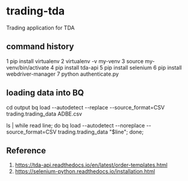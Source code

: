 # trading-tda
Trading application for TDA

## command history 

1 pip install virtualenv
2 virtualenv -v my-venv
3 source my-venv/bin/activate
4 pip install tda-api
5 pip install selenium
6 pip install webdriver-manager
7 python authenticate.py 

## loading data into BQ
cd output
bq load --autodetect --replace --source_format=CSV trading.trading_data ADBE.csv

ls | while read line; do bq load --autodetect --noreplace --source_format=CSV trading.trading_data "$line"; done;

## Reference 
1. https://tda-api.readthedocs.io/en/latest/order-templates.html
2. https://selenium-python.readthedocs.io/installation.html
